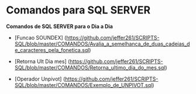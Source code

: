 # Comandos para SQL SERVER
**Comandos de SQL SERVER para o Dia a Dia**
- [Funcao SOUNDEX] (https://github.com/jeffer261/SCRIPTS-SQL/blob/master/COMANDOS/Avalia_a_semelhanca_de_duas_cadeias_de_caracteres_pela_fonetica.sql)

- [Retorna Ult Dia mes] (https://github.com/jeffer261/SCRIPTS-SQL/blob/master/COMANDOS/Retorna_ultimo_dia_do_mes.sql)

- [Operador Unpivot] (https://github.com/jeffer261/SCRIPTS-SQL/blob/master/COMANDOS/Exemplo_de_UNPIVOT.sql)
